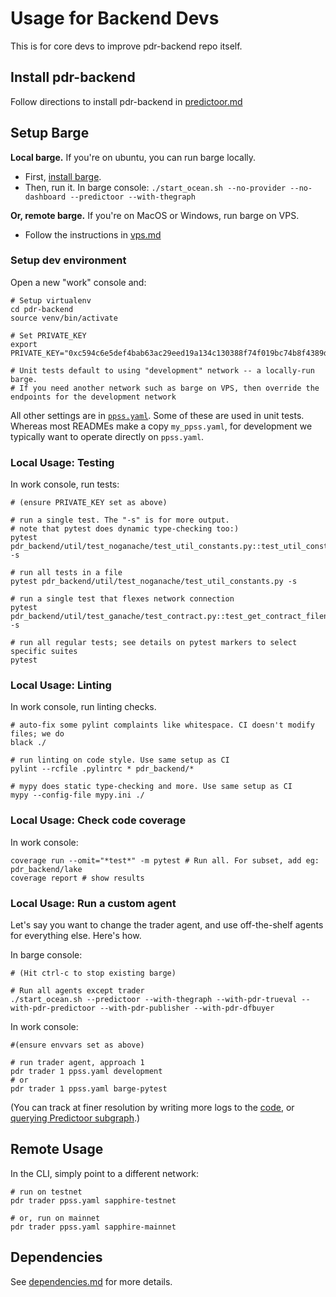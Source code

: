 <!--
Copyright 2024 Ocean Protocol Foundation
SPDX-License-Identifier: Apache-2.0
-->

# Usage for Backend Devs

This is for core devs to improve pdr-backend repo itself.

## Install pdr-backend

Follow directions to install pdr-backend in [predictoor.md](predictoor.md)

## Setup Barge

**Local barge.** If you're on ubuntu, you can run barge locally.

- First, [install barge](barge.md#install-barge).
- Then, run it. In barge console: `./start_ocean.sh --no-provider --no-dashboard --predictoor --with-thegraph`

**Or, remote barge.** If you're on MacOS or Windows, run barge on VPS.

- Follow the instructions in [vps.md](vps.md)

### Setup dev environment

Open a new "work" console and:

```console
# Setup virtualenv
cd pdr-backend
source venv/bin/activate

# Set PRIVATE_KEY
export PRIVATE_KEY="0xc594c6e5def4bab63ac29eed19a134c130388f74f019bc74b8f4389df2837a58"

# Unit tests default to using "development" network -- a locally-run barge.
# If you need another network such as barge on VPS, then override the endpoints for the development network
```

All other settings are in [`ppss.yaml`](../ppss.yaml). Some of these are used in unit tests. Whereas most READMEs make a copy `my_ppss.yaml`, for development we typically want to operate directly on `ppss.yaml`.

### Local Usage: Testing

In work console, run tests:

```console
# (ensure PRIVATE_KEY set as above)

# run a single test. The "-s" is for more output.
# note that pytest does dynamic type-checking too:)
pytest pdr_backend/util/test_noganache/test_util_constants.py::test_util_constants -s

# run all tests in a file
pytest pdr_backend/util/test_noganache/test_util_constants.py -s

# run a single test that flexes network connection
pytest pdr_backend/util/test_ganache/test_contract.py::test_get_contract_filename -s

# run all regular tests; see details on pytest markers to select specific suites
pytest
```

### Local Usage: Linting

In work console, run linting checks.

```console
# auto-fix some pylint complaints like whitespace. CI doesn't modify files; we do
black ./

# run linting on code style. Use same setup as CI
pylint --rcfile .pylintrc * pdr_backend/*

# mypy does static type-checking and more. Use same setup as CI
mypy --config-file mypy.ini ./
```

### Local Usage: Check code coverage

In work console:

```console
coverage run --omit="*test*" -m pytest # Run all. For subset, add eg: pdr_backend/lake
coverage report # show results
```

### Local Usage: Run a custom agent

Let's say you want to change the trader agent, and use off-the-shelf agents for everything else. Here's how.

In barge console:

```console
# (Hit ctrl-c to stop existing barge)

# Run all agents except trader
./start_ocean.sh --predictoor --with-thegraph --with-pdr-trueval --with-pdr-predictoor --with-pdr-publisher --with-pdr-dfbuyer
```

In work console:

```console
#(ensure envvars set as above)

# run trader agent, approach 1
pdr trader 1 ppss.yaml development
# or
pdr trader 1 ppss.yaml barge-pytest
```

(You can track at finer resolution by writing more logs to the [code](../pdr_backend/predictoor/approach3/predictoor_agent3.py), or [querying Predictoor subgraph](subgraph.md).)

## Remote Usage

In the CLI, simply point to a different network:

```console
# run on testnet
pdr trader ppss.yaml sapphire-testnet

# or, run on mainnet
pdr trader ppss.yaml sapphire-mainnet
```

## Dependencies
See [dependencies.md](dependencies.md) for more details.
